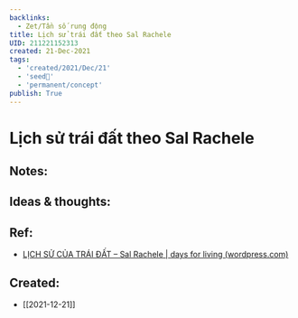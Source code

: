 ```yaml
---
backlinks:
  - Zet/Tần số rung động
title: Lịch sử trái đất theo Sal Rachele
UID: 211221152313
created: 21-Dec-2021
tags:
  - 'created/2021/Dec/21'
  - 'seed🥜'
  - 'permanent/concept'
publish: True
---
```

# Lịch sử trái đất theo Sal Rachele

## Notes:


## Ideas & thoughts:

## Ref:
- [LỊCH SỬ CỦA TRÁI ĐẤT – Sal Rachele | days for living (wordpress.com)](https://daysforliving.wordpress.com/2013/10/12/lich-su-cua-trai-dat-theo-tu-lieu-ngoai-cam/)
## Created:
- [[2021-12-21]]
